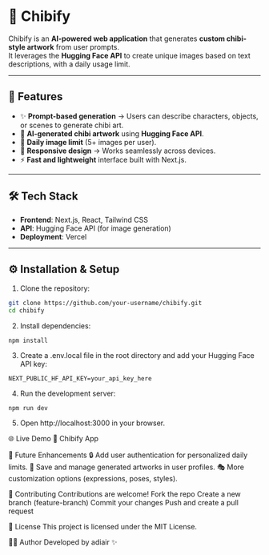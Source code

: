 # 🌟 Chibify

Chibify is an **AI-powered web application** that generates **custom chibi-style artwork** from user prompts.  
It leverages the **Hugging Face API** to create unique images based on text descriptions, with a daily usage limit.

---

## 🚀 Features
- ✨ **Prompt-based generation** → Users can describe characters, objects, or scenes to generate chibi art.  
- 🎨 **AI-generated chibi artwork** using **Hugging Face API**.  
- 📅 **Daily image limit** (5+ images per user).  
- 📱 **Responsive design** → Works seamlessly across devices.  
- ⚡ **Fast and lightweight** interface built with Next.js.  

---

## 🛠️ Tech Stack
- **Frontend**: Next.js, React, Tailwind CSS  
- **API**: Hugging Face API (for image generation)  
- **Deployment**: Vercel  

---

## ⚙️ Installation & Setup
1. Clone the repository:
```bash
git clone https://github.com/your-username/chibify.git
cd chibify
```
2. Install dependencies:
```
npm install
```

3. Create a .env.local file in the root directory and add your Hugging Face API key:
```
NEXT_PUBLIC_HF_API_KEY=your_api_key_here
```

4. Run the development server:
```
npm run dev
```

5. Open http://localhost:3000
 in your browser.

🌐 Live Demo
🔗 Chibify App

📌 Future Enhancements
🔒 Add user authentication for personalized daily limits.
📂 Save and manage generated artworks in user profiles.
🎭 More customization options (expressions, poses, styles).

🤝 Contributing
Contributions are welcome!
Fork the repo
Create a new branch (feature-branch)
Commit your changes
Push and create a pull request

📜 License
This project is licensed under the MIT License.

👨‍💻 Author
Developed by adiair ✨

